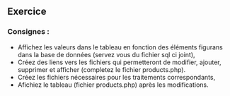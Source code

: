 ## Exercice
### Consignes :

- Affichez les valeurs dans le tableau en fonction des éléments figurans dans la base de données (servez vous du fichier sql ci joint),
- Créez des liens vers les fichiers qui permetteront de modifier, ajouter, supprimer et afficher (completez le fichier products.php).
- Créez les fichiers nécessaires pour les traitements correspondants,
- Afichiez le tableau (fichier products.php) après les modifications.
